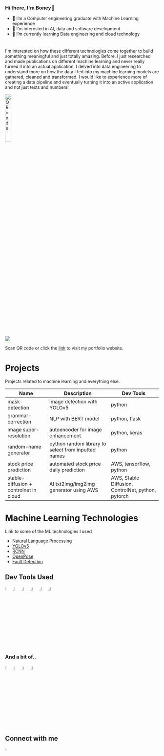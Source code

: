 ### Hi there, I'm Boney👋

<!--
**vhuni/vhuni** is a ✨ _special_ ✨ repository because its `README.md` (this file) appears on your GitHub profile.

Here are some ideas to get you started:

- 🔭 I’m currently working on ...
- 🌱 I’m currently learning Data Engineering
- 👯 I’m looking to collaborate on ...
- 🤔 I’m looking for help with ...
- 💬 Ask me about ...
- 📫 How to reach me: ...
- 😄 Pronouns: ...
- ⚡ Fun fact: ...
-->


- 🌱 I’m a Computer engineering graduate with Machine Learning experience
- 🤔 I'm interested in AI, data and software development
- 🔭 I’m currently learning Data engineering and cloud technology


# 
I'm interested on how these different technologies come together to build something meaningful and just totally amazing. Before, I just researched and made publications on different machine learning and never really turned it into an actual application. I delved into data engineering to understand more on how the data I fed into my machine learning models are gathered, cleaned and transformed. I would like to experience more of creating a data pipeline and eventually turning it into an active application and not just texts and numbers!

<img align="center" src="https://user-images.githubusercontent.com/43030048/247966237-4e201b74-1d1f-4f74-9e16-6f5c3d560877.png" width="20%" title="QR code">

![](https://komarev.com/ghpvc/?username=vhuni)

Scan QR code or click the [link](https://v11-portfolio.s3.us-east-2.amazonaws.com/index.html) to visit my portfolio website.


# Projects

Projects related to machine learning and everything else. 

| Name | Description | Dev Tools |
| ---- | ----------- | --------- |
| mask-detection | image detection with YOLOv5 | python |
| grammar-correction | NLP with BERT model | python, flask|
| image super-resolution | autoencoder for image enhancement | python, keras |
| random-name generator | python random library to select from inputted names | python |
| stock price prediction | automated stock price daily prediction | AWS, tensorflow, python |
| stable-diffusion + controlnet in cloud | AI txt2img/img2img generator using AWS | AWS, Stable Diffusion, ControlNet, python, pytorch | 

# Machine Learning Technologies

Link to some of the ML technologies I used

* [Natural Language Processing](https://github.com/huggingface/transformers)
* [YOLOv5](https://github.com/ultralytics/yolov5)
* [RCNN](https://github.com/matterport/Mask_RCNN)
* [OpenPose](https://github.com/CMU-Perceptual-Computing-Lab/openpose)
* [Fault Detection](https://github.com/plutoyuxie/AutoEncoder-SSIM-for-unsupervised-anomaly-detection-)

## Dev Tools Used

<div>
    <a href="https://code.visualstudio.com/docs">
        <img src="https://cdn.jsdelivr.net/gh/devicons/devicon/icons/vscode/vscode-original.svg" width="5%"/>
    </a>
    <a href="https://www.python.org/">
        <img src="https://cdn.jsdelivr.net/gh/devicons/devicon/icons/python/python-original.svg" width="5%"/>
    </a>
    <a href="https://www.docker.com/">
        <img src="https://cdn.jsdelivr.net/gh/devicons/devicon/icons/docker/docker-original.svg" width="5%"/>
    </a>
    <a href="https://www.mongodb.com/">
        <img src="https://cdn.jsdelivr.net/gh/devicons/devicon/icons/mongodb/mongodb-original-wordmark.svg" width="5%"/>
    </a>
    <a href="https://jupyter.org/">
        <img src="https://cdn.jsdelivr.net/gh/devicons/devicon/icons/jupyter/jupyter-original-wordmark.svg" width="5%"/>
    </a>
    <a href="https://www.tensorflow.org/">
        <img src="https://cdn.jsdelivr.net/gh/devicons/devicon/icons/tensorflow/tensorflow-original.svg" width="5%"/>
    </a>

</div>  

### And a bit of..

<div>
    <a href="https://www.fullstackpython.com/react.html">
        <img src="https://cdn.jsdelivr.net/gh/devicons/devicon/icons/react/react-original.svg" width="5%"/>
    </a>
    <a href="[https://www.python.org/](https://flask.palletsprojects.com/en/2.2.x/)">
        <img src="https://cdn.jsdelivr.net/gh/devicons/devicon/icons/flask/flask-original.svg" width="5%"/>
    </a>
<!--     <a href="https://www.javascript.com/">
        <img src="https://cdn.jsdelivr.net/gh/devicons/devicon/icons/javascript/javascript-original.svg" width="5%"/>
    </a>  -->
        <a href="https://www.mysql.com/">
        <img src="https://cdn.jsdelivr.net/gh/devicons/devicon/icons/mysql/mysql-original-wordmark.svg" width="5%"/>
    </a>
    <a href="https://aws.amazon.com/">
        <img src="https://cdn.jsdelivr.net/gh/devicons/devicon/icons/amazonwebservices/amazonwebservices-original.svg" width="5%"/>
            </a>
</div>  


## Connect with me

<div>
    <a href="https://www.linkedin.com/in/blabinghisa/">
        <img src="https://cdn.jsdelivr.net/gh/devicons/devicon/icons/linkedin/linkedin-original.svg" width="5%"/>
    </a>
</div>  


